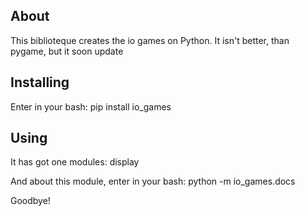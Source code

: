 About
------
This biblioteque creates the io games on Python.
It isn't better, than pygame, but it soon update

Installing
------
Enter in your bash:
    pip install io_games


Using
------
It has got one modules: display

And about this module, enter in your bash:
    python -m io_games.docs

Goodbye!
